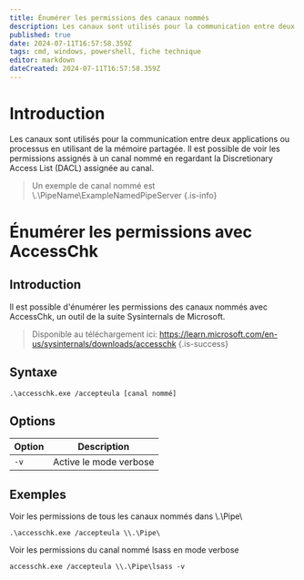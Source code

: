 ```yaml
---
title: Énumérer les permissions des canaux nommés
description: Les canaux sont utilisés pour la communication entre deux applications ou processus en utilisant de la mémoire partagée.
published: true
date: 2024-07-11T16:57:58.359Z
tags: cmd, windows, powershell, fiche technique
editor: markdown
dateCreated: 2024-07-11T16:57:58.359Z
---
```


# Introduction

Les canaux sont utilisés pour la communication entre deux applications ou processus en utilisant de la mémoire partagée. Il est possible de voir les permissions assignés à un canal nommé en regardant la Discretionary Access List (DACL) assignée au canal.

> Un exemple de canal nommé est \\.\PipeName\\ExampleNamedPipeServer
> {.is-info}

# Énumérer les permissions avec AccessChk

## Introduction

Il est possible d'énumérer les permissions des canaux nommés avec AccessChk, un outil de la suite Sysinternals de Microsoft.

> Disponible au téléchargement ici: https://learn.microsoft.com/en-us/sysinternals/downloads/accesschk
> {.is-success}

## Syntaxe

`.\accesschk.exe /accepteula [canal nommé]`

## Options

| Option | Description            |
| ------ | ---------------------- |
| `-v`   | Active le mode verbose |

## Exemples

Voir les permissions de tous les canaux nommés dans \\.\Pipe\

`.\accesschk.exe /accepteula \\.\Pipe\`

Voir les permissions du canal nommé lsass en mode verbose

`accesschk.exe /accepteula \\.\Pipe\lsass -v`
